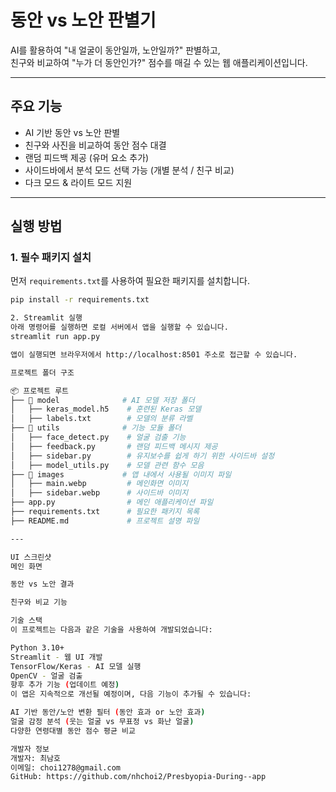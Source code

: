 # 동안 vs 노안 판별기

AI를 활용하여 "내 얼굴이 동안일까, 노안일까?" 판별하고,  
친구와 비교하여 "누가 더 동안인가?" 점수를 매길 수 있는 웹 애플리케이션입니다.

---

## 주요 기능

- AI 기반 동안 vs 노안 판별
- 친구와 사진을 비교하여 동안 점수 대결
- 랜덤 피드백 제공 (유머 요소 추가)
- 사이드바에서 분석 모드 선택 가능 (개별 분석 / 친구 비교)
- 다크 모드 & 라이트 모드 지원

---

## 실행 방법

### 1. 필수 패키지 설치
먼저 `requirements.txt`를 사용하여 필요한 패키지를 설치합니다.

```bash
pip install -r requirements.txt

2. Streamlit 실행
아래 명령어를 실행하면 로컬 서버에서 앱을 실행할 수 있습니다.
streamlit run app.py

앱이 실행되면 브라우저에서 http://localhost:8501 주소로 접근할 수 있습니다.

프로젝트 폴더 구조

📦 프로젝트 루트
├── 📂 model              # AI 모델 저장 폴더
│   ├── keras_model.h5    # 훈련된 Keras 모델
│   ├── labels.txt        # 모델의 분류 라벨
├── 📂 utils              # 기능 모듈 폴더
│   ├── face_detect.py    # 얼굴 검출 기능
│   ├── feedback.py       # 랜덤 피드백 메시지 제공
│   ├── sidebar.py        # 유지보수를 쉽게 하기 위한 사이드바 설정
│   ├── model_utils.py    # 모델 관련 함수 모음
├── 📂 images             # 앱 내에서 사용될 이미지 파일
│   ├── main.webp         # 메인화면 이미지
│   ├── sidebar.webp      # 사이드바 이미지
├── app.py                # 메인 애플리케이션 파일
├── requirements.txt      # 필요한 패키지 목록
├── README.md             # 프로젝트 설명 파일

---

UI 스크린샷
메인 화면

동안 vs 노안 결과

친구와 비교 기능

기술 스택
이 프로젝트는 다음과 같은 기술을 사용하여 개발되었습니다:

Python 3.10+
Streamlit - 웹 UI 개발
TensorFlow/Keras - AI 모델 실행
OpenCV - 얼굴 검출
향후 추가 기능 (업데이트 예정)
이 앱은 지속적으로 개선될 예정이며, 다음 기능이 추가될 수 있습니다:

AI 기반 동안/노안 변환 필터 (동안 효과 or 노안 효과)
얼굴 감정 분석 (웃는 얼굴 vs 무표정 vs 화난 얼굴)
다양한 연령대별 동안 점수 평균 비교

개발자 정보
개발자: 최남호
이메일: choi1278@gmail.com
GitHub: https://github.com/nhchoi2/Presbyopia-During--app
